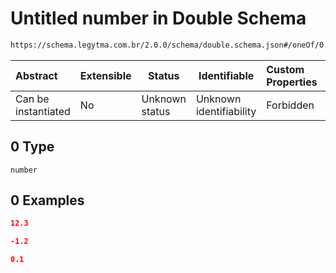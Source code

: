 # Untitled number in Double Schema

```txt
https://schema.legytma.com.br/2.0.0/schema/double.schema.json#/oneOf/0
```




| Abstract            | Extensible | Status         | Identifiable            | Custom Properties | Additional Properties | Access Restrictions | Defined In                                                                  |
| :------------------ | ---------- | -------------- | ----------------------- | :---------------- | --------------------- | ------------------- | --------------------------------------------------------------------------- |
| Can be instantiated | No         | Unknown status | Unknown identifiability | Forbidden         | Allowed               | none                | [double.schema.json\*](../schema/double.schema.json) |

## 0 Type

`number`

## 0 Examples

```json
12.3
```

```json
-1.2
```

```json
0.1
```
